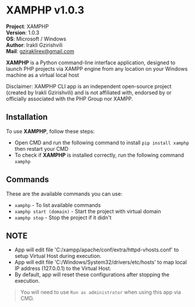# XAMPHP v1.0.3

**Project**: XAMPHP
<br>**Version**: 1.0.3
<br>**OS**: Microsoft / Windows
<br>**Author**: Irakli Gzirishvili
<br>**Mail**: gziraklirex@gmail.com

**XAMPHP** is a Python command-line interface application, designed to launch PHP projects via XAMPP engine from any location on your Windows machine as a virtual local host

Disclaimer: XAMPHP CLI app is an independent open-source project (created by Irakli Gzirishvili) and is not affiliated with, endorsed by or officially associated with the PHP Group nor XAMPP.

## Installation

To use **XAMPHP**, follow these steps:

- Open CMD and run the following command to install `pip install xamphp` then restart your CMD
- To check if **XAMPHP** is installed correctly, run the following command `xamphp`

## Commands

These are the available commands you can use:

- `xamphp` - To list available commands
- `xamphp start (domain)` - Start the project with virtual domain
- `xamphp stop` - Stop the project if it didn't

## NOTE

- App will edit file 'C:/xampp/apache/conf/extra/httpd-vhosts.conf' to setup Virtual Host during execution.
- App will edit file 'C:/Windows/System32/drivers/etc/hosts' to map local IP address (127.0.0.1) to the Virtual Host.
- By default, app will reset these configurations after stopping the execution.

> You will need to use `Run as administrator` when using this app via CMD.
